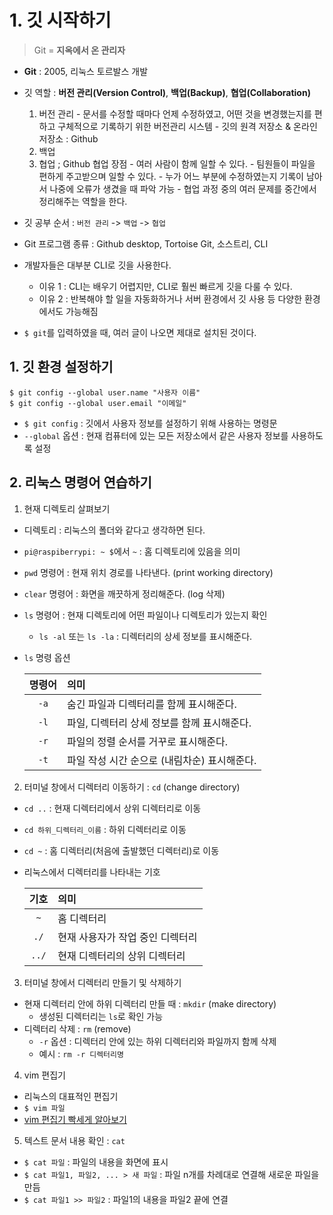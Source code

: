 # 1. 깃 시작하기
> Git = **지옥에서 온 관리자**
- **Git** : 2005, 리눅스 토르발스 개발
- 깃 역할 : **버전 관리(Version Control)**, **백업(Backup)**, **협업(Collaboration)**
    1. 버전 관리
      - 문서를 수정할 때마다 언제 수정하였고, 어떤 것을 변경했는지를 편하고 구체적으로 기록하기 위한 버전관리 시스템
      - 깃의 원격 저장소 & 온라인 저장소 : Github
    2. 백업
    3. 협업 ; Github 협업 장점
      - 여러 사람이 함께 일할 수 있다.
      - 팀원들이 파일을 편하게 주고받으며 일할 수 있다.
      - 누가 어느 부분에 수정하였는지 기록이 남아서 나중에 오류가 생겼을 때 파악 가능
      - 협업 과정 중의 여러 문제를 중간에서 정리해주는 역할을 한다.
    
- 깃 공부 순서 : ```버전 관리``` -> ```백업``` -> ```협업```

- Git 프로그램 종류 : Github desktop, Tortoise Git, 소스트리, CLI

- 개발자들은 대부분 CLI로 깃을 사용한다.
  - 이유 1 : CLI는 배우기 어렵지만, CLI로 훨씬 빠르게 깃을 다룰 수 있다.
  - 이유 2 : 반복해야 할 일을 자동화하거나 서버 환경에서 깃 사용 등 다양한 환경에서도 가능해짐

- ```$ git```를 입력하였을 때, 여러 글이 나오면 제대로 설치된 것이다.

## 1. 깃 환경 설정하기
```
$ git config --global user.name "사용자 이름"
$ git config --global user.email "이메일"
```
- ```$ git config``` : 깃에서 사용자 정보를 설정하기 위해 사용하는 명령문
- ```--global``` 옵션 : 현재 컴퓨터에 있는 모든 저장소에서 같은 사용자 정보를 사용하도록 설정

## 2. 리눅스 명령어 연습하기
1. 현재 디렉토리 살펴보기
  - 디렉토리 : 리눅스의 폴더와 같다고 생각하면 된다.
  - ```pi@raspiberrypi: ~ $```에서 ```~``` : 홈 디렉토리에 있음을 의미
  - ```pwd``` 명령어 : 현재 위치 경로를 나타낸다. (print working directory)
  - ```clear``` 명령어 : 화면을 깨끗하게 정리해준다. (log 삭제)
  - ```ls``` 명령어 : 현재 디렉토리에 어떤 파일이나 디렉토리가 있는지 확인
    - ```ls -al``` 또는 ```ls -la``` : 디렉터리의 상세 정보를 표시해준다.
  - ```ls``` 명령 옵션
    
    | 명령어 | 의미 |
    |:---:|:----|
    |```-a```|숨긴 파일과 디렉터리를 함께 표시해준다.|
    |```-l```|파일, 디렉터리 상세 정보를 함께 표시해준다.|
    |```-r```|파일의 정렬 순서를 거꾸로 표시해준다.|
    |```-t```|파일 작성 시간 순으로 (내림차순) 표시해준다.|
    
    
2. 터미널 창에서 디렉터리 이동하기 : ```cd``` (change directory)
  - ```cd ..``` : 현재 디렉터리에서 상위 디렉터리로 이동
  - ```cd 하위_디렉터리_이름``` : 하위 디렉터리로 이동
  - ```cd ~``` : 홈 디렉터리(처음에 출발했던 디렉터리)로 이동
  - 리눅스에서 디렉터리를 나타내는 기호
    
    |기호|의미|
    |:---:|:---|
    |```~```|홈 디렉터리|
    |```./```|현재 사용자가 작업 중인 디렉터리|
    |```../```|현재 디렉터리의 상위 디렉터리|
    
3. 터미널 창에서 디렉터리 만들기 및 삭제하기
  - 현재 디렉터리 안에 하위 디렉터리 만들 때 : ```mkdir``` (make directory)
    - 생성된 디렉터리는 ```ls```로 확인 가능
  - 디렉터리 삭제 : ```rm``` (remove)
    - ```-r``` 옵션 : 디렉터리 안에 있는 하위 디렉터리와 파일까지 함께 삭제
    - 예시 : ```rm -r 디렉터리명```
  
4. vim 편집기
  - 리눅스의 대표적인 편집기
  - ```$ vim 파일```
  - [vim 편집기 빡세게 알아보기](https://github.com/yeonseoksong/application_dev/tree/main/git/1/)


5. 텍스트 문서 내용 확인 : ```cat```
  - ```$ cat 파일``` : 파일의 내용을 화면에 표시
  - ```$ cat 파일1, 파일2, ... > 새 파일``` : 파일 n개를 차례대로 연결해 새로운 파일을 만듬
  - ```$ cat 파일1 >> 파일2``` : 파일1의 내용을 파일2 끝에 연결
